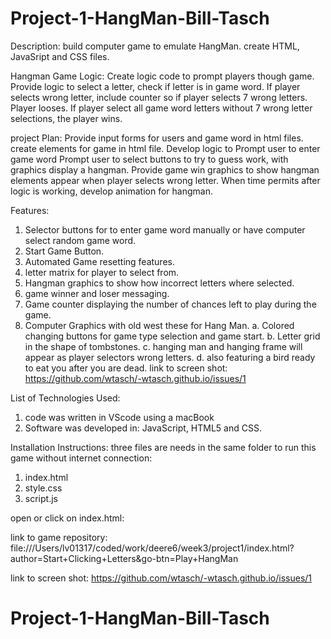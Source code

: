# Project-1-HangMan-Bill-Tasch


Description:
build computer game to emulate HangMan.  create HTML, JavaSript and CSS files.

Hangman Game Logic: 
Create logic code to prompt players though game.  Provide logic to select a letter, check if letter is in game word. If player selects wrong letter, include counter so if player selects 7 wrong letters.  Player looses.  If player select all game word letters without 7 wrong letter selections, the player wins.

project Plan:
Provide input forms for users and game word in html files.
create elements for game in html file.
Develop logic to Prompt user to enter game word
Prompt user to select buttons to try to guess work, with graphics display a hangman.
Provide game win graphics to show hangman elements appear when player selects wrong letter.
When time permits after logic is working, develop animation for hangman.

Features:
1. Selector buttons for to enter game word manually or have computer select random game word.
2. Start Game Button.
3. Automated Game resetting features.
4. letter matrix for player to select from.
5. Hangman graphics to show how incorrect letters where selected.
6. game winner and loser messaging.
7. Game counter displaying the number of chances left to play during the game.
8. Computer Graphics with old west these for Hang Man.
    a. Colored changing buttons for game type selection and game start.
    b. Letter grid in the shape of tombstones.
    c. hanging man and hanging frame will appear as player selectors wrong letters.
    d. also featuring a bird ready to eat you after you are dead.
link to screen shot:
https://github.com/wtasch/-wtasch.github.io/issues/1

List of Technologies Used:

1. code was written in VScode using a macBook
2. Software was developed in:   JavaScript, HTML5 and CSS.

Installation Instructions:
three files are needs in the same folder to run this game without internet connection:
1. index.html
2. style.css
3. script.js

open or click on index.html:

link to game repository:
file:///Users/lv01317/coded/work/deere6/week3/project1/index.html?author=Start+Clicking+Letters&go-btn=Play+HangMan

link to screen shot:
https://github.com/wtasch/-wtasch.github.io/issues/1



# Project-1-HangMan-Bill-Tasch
